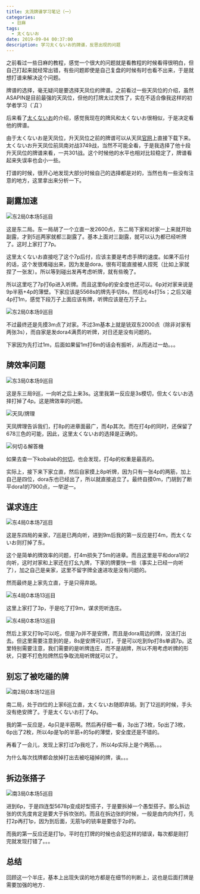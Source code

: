 ```yaml
---
title: 太流牌谱学习笔记（一）
categories:
  - 日麻
tags:
  - 太くないお
date: 2019-09-04 00:37:00
description: 学习太くないお的牌谱，反思出现的问题
---
```


之前看过一些日麻的教程，感觉一个很大的问题就是看教程的时候看得很明白，但自己打起来就经常出错，有些问题即使是自己复盘的时候有时也看不出来，于是就想打谱来解决这个问题。

牌谱的选择，毫无疑问是要选择天凤位的牌谱。之前看过一些天凤位的介绍，虽然ASAPIN是目前最强的天凤位，但他的打牌太过灵性了，实在不适合像我这样的初学者学习（´Д`）

后来看了[太くないお][1]的介绍，感觉我现在的牌风和太くないお很相似，于是决定看他的牌谱。

由于太くないお是天凤位，升天凤位之前的牌谱可以从天凤[官网][2]上直接下载下来。太くないお升天凤位前凤南对战3749战，当然不可能全看，于是我选择了他十段升天凤位的牌谱来看，一共301战。这个时候他的水平也相对比较稳定了，牌谱看起来失误率也会小一些。

打谱的时候，很开心地发现大部分时候自己的选择都是对的，当然也有一些没有注意的地方，这里拿出来分析一下。


## 副露加速

![东2局0本场5巡目](https://i.loli.net/2019/09/04/zQ9iypCvu57Lxh1.jpg)

这是东二局。东一局胡了一个立直一发2600点，东二局下家和对家一上来就开始副露，才到5巡两家就都三副露了。基本上面对三副露，就可以认为都已经听牌了。这时上家打了7p。

这里太くないお直接吃了这个7p后付，应该主要是考虑手牌的速度。如果不后付的话，这个发很难碰出来，因为发是dora，很有可能直接被人捏死（比如上家就捏了一张发）。所以等到碰出发再考虑听牌，就有些晚了。

所以这里吃了7p打6p进入听牌。而且这里6p的安全度也还可以。6p对对家来说是9p半筋+4p的薄壁。下家应该是5568s的牌先手切8s，然后吃4s打5s；之后又碰4p打1m，感觉下段万子上面应该有牌，听牌应该是在万子上。

![东2局0本场9巡目](https://i.loli.net/2019/09/04/BdTrLVn5Q4vfDAz.jpg)

不过最终还是先摸3m点了对家。不过3m基本上就是铳双东2000点（除非对家有两张3s），而自家是发dora4满贯的听牌，对日还是没有问题的。

下家因为先打过1m，后面如果留1m打6m的话会有振听，从而逃过一劫。。。

## 牌效率问题

![东3局0本场9巡目](https://i.loli.net/2019/09/04/ChcE7lNORVbI5fX.jpg)

这是东三局9巡，一向听之后上来3s。这里我第一反应是3s模切，但太くないお选择打掉了4p。这是牌效率的问题。

![天凤/牌理](https://i.loli.net/2019/09/04/L34CcobnqBxGruY.jpg)

天凤牌理告诉我们，打8p的进章面最广，而4p其次。而在打4p的同时，还保留了678三色的可能，因此，这里太くないお的选择是正确的。

![何切る解答機](https://i.loli.net/2019/09/04/cZgCFbSlYOo6VkX.jpg)

如果去查一下kobalab的[何切][3]，也会发现，打4p的权重是最高的。

实际上，接下来下家立直，然后自家摸上8p听牌，因为只有一张4p的两筋，加上自己是四位，dora东也已经出了，所以就直接追立了。最终自摸0m，门胡到了断平dora1的7900点，一举逆一。

## 谋求连庄

![东4局0本场7巡目](https://i.loli.net/2019/09/04/OxUHuD4RLJVGEKj.jpg)

这是东四局的亲家，7巡是已两向听，进到9m后我的第一反应是打4m，而太くないお则打掉了东。

这个是简单的牌效率的问题，打4m损失了5m的进章。而且这里是平和dora1的2向听，这时对家和上家还在打幺九牌，下家的牌要快一些（事实上已经一向听了），加之自己是亲家，这里不留字牌全速进攻是没有问题的。

然而最终是上家先立直，于是只得弃胡。

![东4局0本场13巡目](https://i.loli.net/2019/09/04/uUohRA6FBQNslbK.jpg)

这里上家打了3p，于是吃了打9m，谋求兜听连庄。

![东4局0本场13巡目](https://i.loli.net/2019/09/04/5oEeaIxzWJCnGsk.jpg)

然后上家又打9p可以吃，但是7p并不是安牌，而且是dora周边的牌，没法打出去。但这里需要注意到的是，8s是安牌可以打，于是可以吃到9p打8s单调7p。这里特别需要注意，我们需要的是听牌连庄，而不是胡牌，所以不用考虑听牌的形状，只要不打危险牌然后争取流局听牌就可以了。

## 别忘了被吃碰的牌

![南2局0本场12巡目](https://i.loli.net/2019/09/04/4uGkRDIKwNsZ8eh.jpg)

南二局，处于四位的上家6巡立直，太くないお随即弃胡。到了12巡的时候，手头没有绝安牌了。于是太くないお打了4p。

我的第一反应是，4p只是半筋啊。然后再仔细一看，3p出了3枚，5p出了3枚，6p出了2枚，所以4p是1p的半筋+的5p的薄壁，安全度还是不错的。

再看了一会儿，发现上家打过7p我吃了，所以4p实际上是个两筋。。。

为什么每次找牌都会放掉打出去被吃碰掉的牌，诶。。。

## 拆边张搭子

![南3局0本场5巡目](https://i.loli.net/2019/09/04/aMYkQUtw3xfqXIL.jpg)

进到6p，于是四连型5678p变成好型搭子，于是要拆掉一个愚型搭子。那么拆边张的优先度肯定是要大于拆坎张的。而且在拆边张的时候，一般是由内向外打，先打2p再打1p，因为到后面，无筋1p的铳率是要低于2p的。

而我的第一反应还是打1p，平时在打牌的时候也会犯这样的错误，每次都是刚打完就发现打错了。。。

## 总结

回顾这一个半庄，基本上出现失误的地方都是在细节的判断上，这也是后面打牌是需要加强的地方．



[1]: https://zhuanlan.zhihu.com/p/38416428
[2]: http://tenhou.net/ranking.html
[3]: http://kobalab.net/majiang/dapai.html
